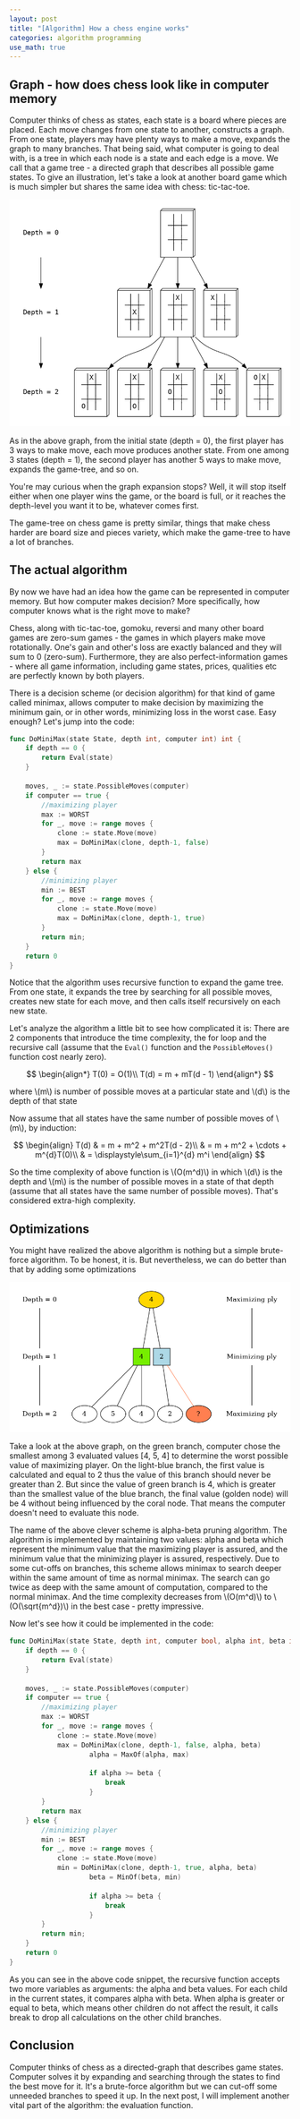 ```yaml
---
layout: post
title: "[Algorithm] How a chess engine works"
categories: algorithm programming
use_math: true
---
```

## Graph - how does chess look like in computer memory

Computer thinks of chess as states, each state is a board where pieces are placed. Each move changes from one state to another, constructs a graph. From one state, players may have plenty ways to make a move, expands the graph to many branches. That being said, what computer is going to deal with, is a tree in which each node is a state and each edge is a move. We call that a game tree - a directed graph that describes all possible game states. 
To give an illustration, let's take a look at another board game which is much simpler but shares the same idea with chess: tic-tac-toe.

![Tictactoe](/assets/images/chess/tictactoe.png)

As in the above graph, from the initial state (depth = 0), the first player has 3 ways to make move, each move produces another state. From one among 3 states (depth = 1), the second player has another 5 ways to make move, expands the game-tree, and so on.

You're may curious when the graph expansion stops? Well, it will stop itself either when one player wins the game, or the board is full, or it reaches the depth-level you want it to be, whatever comes first.

The game-tree on chess game is pretty similar, things that make chess harder are board size and pieces variety, which make the game-tree to have a lot of branches.

## The actual algorithm

By now we have had an idea how the game can be represented in computer memory. But how computer makes decision? More specifically, how computer knows what is the right move to make?
    
Chess, along with tic-tac-toe, gomoku, reversi and many other board games are zero-sum games - the games in which players make move rotationally. One's gain and other's loss are exactly balanced and they will sum to 0 (zero-sum). Furthermore, they are also perfect-information games - where all game information, including game states, prices, qualities etc are perfectly known by both players.

There is a decision scheme (or decision algorithm) for that kind of game called minimax, allows computer to make decision by maximizing the minimum gain, or in other words, minimizing loss in the worst case. Easy enough? Let's jump into the code:

```go
func DoMiniMax(state State, depth int, computer int) int {
	if depth == 0 {
		return Eval(state)
	}
	
	moves, _ := state.PossibleMoves(computer)
	if computer == true {
		//maximizing player
		max := WORST
		for _, move := range moves {
			clone := state.Move(move)
			max = DoMiniMax(clone, depth-1, false)
		}
		return max
	} else {
		//minimizing player
		min := BEST
		for _, move := range moves {
			clone := state.Move(move)
			max = DoMiniMax(clone, depth-1, true)
		}
		return min;
	}
	return 0
}
```

Notice that the algorithm uses recursive function to expand the game tree. From one state, it expands the tree by searching for all possible moves, creates new state for each move, and then calls itself recursively on each new state.

Let's analyze the algorithm a little bit to see how complicated it is: There are 2 components that introduce the time complexity, the for loop and the recursive call (assume that the `Eval()` function and the `PossibleMoves()` function cost nearly zero).

$$
\begin{align*}
T(0) = O(1)\\
T(d) = m + mT(d - 1)
\end{align*}
$$

where \\(m\\) is number of possible moves at a particular state and \\(d\\) is the depth of that state

Now assume that all states have the same number of possible moves of \\(m\\), by induction:

$$
\begin{align}
T(d)
& = m + m^2 + m^2T(d - 2)\\
& = m + m^2 + \cdots + m^{d}T(0)\\
& = \displaystyle\sum_{i=1}^{d} m^i
\end{align}
$$

So the time complexity of above function is \\(O(m^d)\\) in which \\(d\\) is the depth and \\(m\\) is the number of possible moves in a state of that depth (assume that all states have the same number of possible moves). That's considered extra-high complexity.

## Optimizations

You might have realized the above algorithm is nothing but a simple brute-force algorithm. To be honest, it is. But nevertheless, we can do better than that by adding some optimizations

![Alphabeta](/assets/images/chess/alphabeta.png)

Take a look at the above graph, on the green branch, computer chose the smallest among 3 evaluated values [4, 5, 4] to determine the worst possible value of maximizing player. On the light-blue branch, the first value is calculated and equal to 2 thus the value of this branch should never be greater than 2. But since the value of green branch is 4, which is greater than the smallest value of the blue branch, the final value (golden node) will be 4 without being influenced by the coral node. That means the computer doesn't need to evaluate this node.

The name of the above clever scheme is alpha-beta pruning algorithm. The algorithm is implemented by maintaining two values: alpha and beta which represent the minimum value that the maximizing player is assured, and the minimum value that the minimizing player is assured, respectively. Due to some cut-offs on branches, this scheme allows minimax to search deeper within the same amount of time as normal minimax. The search can go twice as deep with the same amount of computation, compared to the normal minimax. And the time complexity decreases from \\(O(m^d)\\) to \\(O(\sqrt{m^d})\\) in the best case - pretty impressive.

Now let's see how it could be implemented in the code:

```go
func DoMiniMax(state State, depth int, computer bool, alpha int, beta int) int {
	if depth == 0 {
		return Eval(state)
	}
	
	moves, _ := state.PossibleMoves(computer)
	if computer == true {
		//maximizing player
		max := WORST
		for _, move := range moves {
			clone := state.Move(move)
			max = DoMiniMax(clone, depth-1, false, alpha, beta)
            		alpha = MaxOf(alpha, max)
            
            		if alpha >= beta {
                		break
            		}
		}
		return max
	} else {
		//minimizing player
		min := BEST
		for _, move := range moves {
			clone := state.Move(move)
			min = DoMiniMax(clone, depth-1, true, alpha, beta)
            		beta = MinOf(beta, min)
            
            		if alpha >= beta {
                		break
            		}
		}
		return min;
	}
	return 0
}
```

As you can see in the above code snippet, the recursive function accepts two more variables as arguments: the alpha and beta values. For each child in the current states, it compares alpha with beta. When alpha is greater or equal to beta, which means other children do not affect the result, it calls break to drop all calculations on the other child branches.

## Conclusion

Computer thinks of chess as a directed-graph that describes game states. Computer solves it by expanding and searching through the states to find the best move for it. It's a brute-force algorithm but we can cut-off some unneeded branches to speed it up. In the next post, I will implement another vital part of the algorithm: the evaluation function.